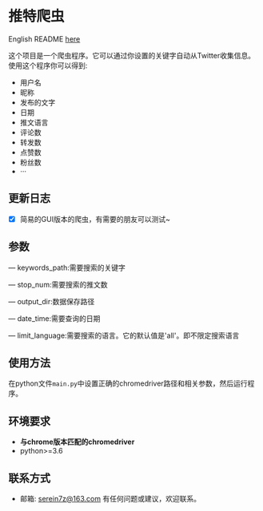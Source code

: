# 推特爬虫
English README [here](https://github.com/QingYunA/Twitter-Crawler/blob/master/EN-README.md)

这个项目是一个爬虫程序。它可以通过你设置的关键字自动从Twitter收集信息。使用这个程序你可以得到:
- 用户名
- 昵称
- 发布的文字
- 日期
- 推文语言
- 评论数
- 转发数
- 点赞数
- 粉丝数
- ···
## 更新日志
- [x] 简易的GUI版本的爬虫，有需要的朋友可以测试~
## 参数

— keywords_path:需要搜索的关键字

— stop_num:需要搜索的推文数

— output_dir:数据保存路径

— date_time:需要查询的日期

— limit_language:需要搜索的语言。它的默认值是'all'。即不限定搜索语言
## 使用方法
在python文件`main.py`中设置正确的chromedriver路径和相关参数，然后运行程序。
## 环境要求
- **与chrome版本匹配的chromedriver**
- python>=3.6
## 联系方式
- 邮箱: serein7z@163.com
有任何问题或建议，欢迎联系。
